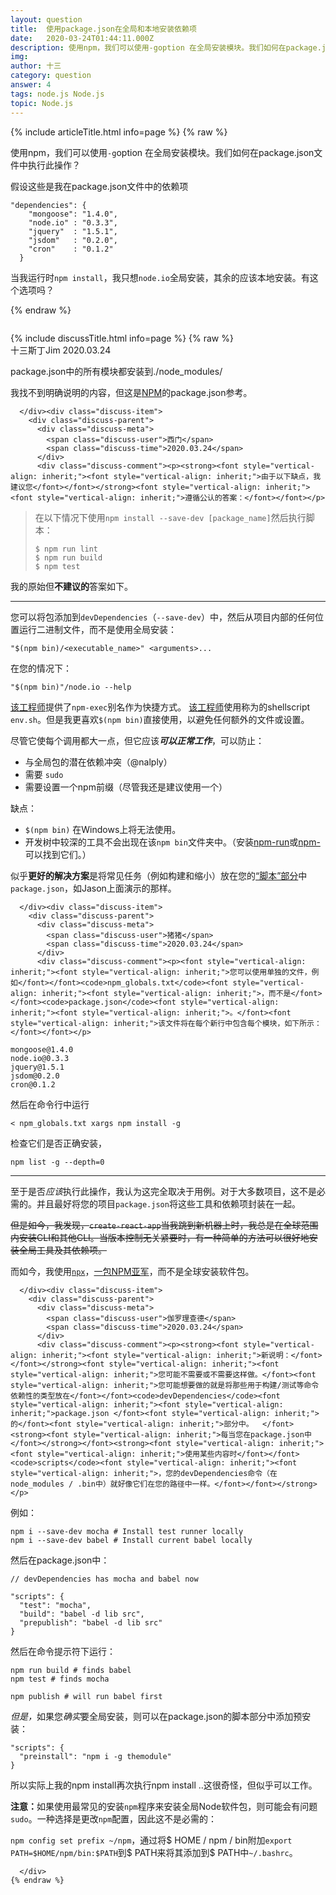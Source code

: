 ```yaml
---
layout: question
title:  使用package.json在全局和本地安装依赖项
date:   2020-03-24T01:44:11.000Z
description: 使用npm，我们可以使用-goption 在全局安装模块。我们如何在package.json文件中执行此操作？假设这些是我在package.json文...
img: 
author: 十三
category: question
answer: 4
tags: node.js Node.js
topic: Node.js
---
```

<div class="article-root">
  <div class="article">
    {% include articleTitle.html info=page %}
    {% raw %}
    <div class="article-content"><p><font style="vertical-align: inherit;"><font style="vertical-align: inherit;">使用npm，我们可以使用</font></font><code>-g</code><font style="vertical-align: inherit;"><font style="vertical-align: inherit;">option </font><font style="vertical-align: inherit;">在全局安装模块</font><font style="vertical-align: inherit;">。</font><font style="vertical-align: inherit;">我们如何在package.json文件中执行此操作？</font></font></p>

<p><font style="vertical-align: inherit;"><font style="vertical-align: inherit;">假设这些是我在package.json文件中的依赖项</font></font></p>

<pre><code>"dependencies": {<font></font>
    "mongoose": "1.4.0",<font></font>
    "node.io" : "0.3.3",<font></font>
    "jquery"  : "1.5.1",<font></font>
    "jsdom"   : "0.2.0",<font></font>
    "cron"    : "0.1.2"<font></font>
  }</code></pre>

<p><font style="vertical-align: inherit;"><font style="vertical-align: inherit;">当我运行时</font></font><code>npm install</code><font style="vertical-align: inherit;"><font style="vertical-align: inherit;">，我只想</font></font><code>node.io</code><font style="vertical-align: inherit;"><font style="vertical-align: inherit;">全局安装，其余的应该本地安装。</font><font style="vertical-align: inherit;">有这个选项吗？</font></font></p></div>
    {% endraw %}
  </div>
  <p style="height: 0;width:0;overflow: hidden;"> 第3170篇《使用package.json在全局和本地安装依赖项》来自Winter(https://github.com/aiyld/aiyld.github.io)的站点</p>
  <div class="discuss-wrapper">
    {% include discussTitle.html info=page %}
    {% raw %}
    <div class="discuss-item">
        <div class="discuss-parent">
          <div class="discuss-meta">
            <span class="discuss-user">十三斯丁Jim</span>
            <span class="discuss-time">2020.03.24</span>
          </div>
          <div class="discuss-comment"><p><font style="vertical-align: inherit;"><font style="vertical-align: inherit;">package.json中的所有模块都安装到./node_modules/</font></font></p>

<p><font style="vertical-align: inherit;"><font style="vertical-align: inherit;">我找不到明确说明的内容，但这是</font></font><a href="https://github.com/isaacs/npm/blob/master/doc/files/package.json.md" rel="nofollow"><font style="vertical-align: inherit;"><font style="vertical-align: inherit;">NPM</font></font></a><font style="vertical-align: inherit;"><font style="vertical-align: inherit;">的package.json参考</font><font style="vertical-align: inherit;">。</font></font></p></div>
        </div>
        
      </div><div class="discuss-item">
        <div class="discuss-parent">
          <div class="discuss-meta">
            <span class="discuss-user">西门</span>
            <span class="discuss-time">2020.03.24</span>
          </div>
          <div class="discuss-comment"><p><strong><font style="vertical-align: inherit;"><font style="vertical-align: inherit;">由于以下缺点，我建议您</font></font></strong><font style="vertical-align: inherit;"><font style="vertical-align: inherit;">遵循公认的答案：</font></font></p>

<blockquote>
  <p><font style="vertical-align: inherit;"><font style="vertical-align: inherit;">在以下情况下使用</font></font><code>npm install --save-dev [package_name]</code><font style="vertical-align: inherit;"><font style="vertical-align: inherit;">然后执行脚本：</font></font></p>

<pre><code>$ npm run lint<font></font>
$ npm run build<font></font>
$ npm test<font></font>
</code></pre>
</blockquote>

<p><font style="vertical-align: inherit;"><font style="vertical-align: inherit;">我的原始但</font></font><strong><font style="vertical-align: inherit;"><font style="vertical-align: inherit;">不建议的</font></font></strong><font style="vertical-align: inherit;"><font style="vertical-align: inherit;">答案如下。</font></font></p>

<hr>

<p><font style="vertical-align: inherit;"><font style="vertical-align: inherit;">您可以将包添加到</font></font><code>devDependencies</code><font style="vertical-align: inherit;"><font style="vertical-align: inherit;">（</font></font><code>--save-dev</code><font style="vertical-align: inherit;"><font style="vertical-align: inherit;">）中，然后从项目内部的任何位置运行二进制文件，</font><font style="vertical-align: inherit;">而不是使用全局安装</font><font style="vertical-align: inherit;">：</font></font></p>

<pre><code>"$(npm bin)/&lt;executable_name&gt;" &lt;arguments&gt;...
</code></pre>

<p><font style="vertical-align: inherit;"><font style="vertical-align: inherit;">在您的情况下：</font></font></p>

<pre><code>"$(npm bin)"/node.io --help
</code></pre>

<p><a href="https://stackoverflow.com/questions/9679932/how-to-use-package-installed-locally-in-node-modules#15157360"><font style="vertical-align: inherit;"><font style="vertical-align: inherit;">该工程师</font></font></a><font style="vertical-align: inherit;"><font style="vertical-align: inherit;">提供了</font></font><code>npm-exec</code><font style="vertical-align: inherit;"><font style="vertical-align: inherit;">别名作为快捷方式。  </font></font><a href="https://stackoverflow.com/questions/14657170/installing-global-npm-dependencies-via-package-json#14657892"><font style="vertical-align: inherit;"><font style="vertical-align: inherit;">该工程师</font></font></a><font style="vertical-align: inherit;"><font style="vertical-align: inherit;">使用称为的shellscript </font></font><code>env.sh</code><font style="vertical-align: inherit;"><font style="vertical-align: inherit;">。</font><font style="vertical-align: inherit;">但是我更喜欢</font></font><code>$(npm bin)</code><font style="vertical-align: inherit;"><font style="vertical-align: inherit;">直接</font><font style="vertical-align: inherit;">使用</font><font style="vertical-align: inherit;">，以避免任何额外的文件或设置。</font></font></p>

<p><font style="vertical-align: inherit;"><font style="vertical-align: inherit;">尽管它使每个调用都大一点，但它应该</font></font><strong><em><font style="vertical-align: inherit;"><font style="vertical-align: inherit;">可以正常工作</font></font></em></strong><font style="vertical-align: inherit;"><font style="vertical-align: inherit;">，可以防止：</font></font></p>

<ul>
<li><font style="vertical-align: inherit;"><font style="vertical-align: inherit;">与全局包的潜在依赖冲突（@nalply）</font></font></li>
<li><font style="vertical-align: inherit;"><font style="vertical-align: inherit;">需要 </font></font><code>sudo</code></li>
<li><font style="vertical-align: inherit;"><font style="vertical-align: inherit;">需要设置一个npm前缀（尽管我还是建议使用一个）</font></font></li>
</ul>

<p><font style="vertical-align: inherit;"><font style="vertical-align: inherit;">缺点：</font></font></p>

<ul>
<li><code>$(npm bin)</code><font style="vertical-align: inherit;"><font style="vertical-align: inherit;"> 在Windows上将无法使用。</font></font></li>
<li><font style="vertical-align: inherit;"><font style="vertical-align: inherit;">开发树中较深的工具不会出现在该</font></font><code>npm bin</code><font style="vertical-align: inherit;"><font style="vertical-align: inherit;">文件夹中。</font><font style="vertical-align: inherit;">（安装</font></font><a href="https://github.com/timoxley/npm-run" rel="nofollow noreferrer"><font style="vertical-align: inherit;"><font style="vertical-align: inherit;">npm-run</font></font></a><font style="vertical-align: inherit;"><font style="vertical-align: inherit;">或</font></font><a href="https://github.com/timoxley/npm-which" rel="nofollow noreferrer"><font style="vertical-align: inherit;"><font style="vertical-align: inherit;">npm-</font></font></a><font style="vertical-align: inherit;"><font style="vertical-align: inherit;">可以找到它们。）</font></font></li>
</ul>

<p><font style="vertical-align: inherit;"><font style="vertical-align: inherit;">似乎</font></font><strong><font style="vertical-align: inherit;"><font style="vertical-align: inherit;">更好的解决方案</font></font></strong><font style="vertical-align: inherit;"><font style="vertical-align: inherit;">是将常见任务（例如构建和缩小）放在您的</font></font><a href="https://github.com/npm/npm/issues/3738#issuecomment-22505089" rel="nofollow noreferrer"><font style="vertical-align: inherit;"><font style="vertical-align: inherit;">“脚本”部分</font></font></a><font style="vertical-align: inherit;"><font style="vertical-align: inherit;">中</font></font><code>package.json</code><font style="vertical-align: inherit;"><font style="vertical-align: inherit;">，如Jason上面演示的那样。</font></font></p></div>
        </div>
        
      </div><div class="discuss-item">
        <div class="discuss-parent">
          <div class="discuss-meta">
            <span class="discuss-user">猪猪</span>
            <span class="discuss-time">2020.03.24</span>
          </div>
          <div class="discuss-comment"><p><font style="vertical-align: inherit;"><font style="vertical-align: inherit;">您可以使用单独的文件，例如</font></font><code>npm_globals.txt</code><font style="vertical-align: inherit;"><font style="vertical-align: inherit;">，而不是</font></font><code>package.json</code><font style="vertical-align: inherit;"><font style="vertical-align: inherit;">。</font><font style="vertical-align: inherit;">该文件将在每个新行中包含每个模块，如下所示：</font></font></p>

<pre><code>mongoose@1.4.0<font></font>
node.io@0.3.3<font></font>
jquery@1.5.1<font></font>
jsdom@0.2.0<font></font>
cron@0.1.2<font></font>
</code></pre>

<p><font style="vertical-align: inherit;"><font style="vertical-align: inherit;">然后在命令行中运行 </font></font></p>

<pre><code>&lt; npm_globals.txt xargs npm install -g
</code></pre>

<p><font style="vertical-align: inherit;"><font style="vertical-align: inherit;">检查它们是否正确安装，</font></font></p>

<pre><code>npm list -g --depth=0
</code></pre>

<hr>

<p><font style="vertical-align: inherit;"><font style="vertical-align: inherit;">至于是否</font></font><em><font style="vertical-align: inherit;"><font style="vertical-align: inherit;">应该</font></font></em><font style="vertical-align: inherit;"><font style="vertical-align: inherit;">执行此操作，我认为这完全取决于用例。</font><font style="vertical-align: inherit;">对于大多数项目，这不是必需的。</font><font style="vertical-align: inherit;">并且最好将您的项目</font></font><code>package.json</code><font style="vertical-align: inherit;"><font style="vertical-align: inherit;">将这些工具和依赖项封装在一起。</font></font></p>

<p><del><font style="vertical-align: inherit;"><font style="vertical-align: inherit;">但是如今，我发现，</font></font><code>create-react-app</code><font style="vertical-align: inherit;"><font style="vertical-align: inherit;">当我跳到新机器上时</font><font style="vertical-align: inherit;">，我总是</font><font style="vertical-align: inherit;">在全球范围内</font><font style="vertical-align: inherit;">安装</font><font style="vertical-align: inherit;">CLI和其他CLI。</font><font style="vertical-align: inherit;">当版本控制无关紧要时，有一种简单的方法可以很好地安装全局工具及其依赖项。</font></font></del></p>

<p><font style="vertical-align: inherit;"><font style="vertical-align: inherit;">而如今，我使用</font></font><a href="https://github.com/npm/npx" rel="nofollow noreferrer"><code>npx</code></a><font style="vertical-align: inherit;"><font style="vertical-align: inherit;">，</font></font><a href="https://medium.com/@maybekatz/introducing-npx-an-npm-package-runner-55f7d4bd282b" rel="nofollow noreferrer"><font style="vertical-align: inherit;"><font style="vertical-align: inherit;">一包NPM亚军</font></font></a><font style="vertical-align: inherit;"><font style="vertical-align: inherit;">，而不是全球安装软件包。</font></font></p></div>
        </div>
        
      </div><div class="discuss-item">
        <div class="discuss-parent">
          <div class="discuss-meta">
            <span class="discuss-user">伽罗理查德</span>
            <span class="discuss-time">2020.03.24</span>
          </div>
          <div class="discuss-comment"><p><strong><font style="vertical-align: inherit;"><font style="vertical-align: inherit;">新说明：</font></font></strong><font style="vertical-align: inherit;"><font style="vertical-align: inherit;">您可能不需要或不需要这样做。</font><font style="vertical-align: inherit;">您可能想要做的就是将那些用于构建/测试等命令依赖性的类型放在</font></font><code>devDependencies</code><font style="vertical-align: inherit;"><font style="vertical-align: inherit;">package.json </font><font style="vertical-align: inherit;">的</font><font style="vertical-align: inherit;">部分中。  </font><strong><font style="vertical-align: inherit;">每当您在package.json中</font></strong></font><strong><font style="vertical-align: inherit;"><font style="vertical-align: inherit;">使用某些内容时</font></font><code>scripts</code><font style="vertical-align: inherit;"><font style="vertical-align: inherit;">，您的devDependencies命令（在node_modules / .bin中）就好像它们在您的路径中一样。</font></font></strong></p>

<p><font style="vertical-align: inherit;"><font style="vertical-align: inherit;">例如：</font></font></p>

<pre><code>npm i --save-dev mocha # Install test runner locally<font></font>
npm i --save-dev babel # Install current babel locally<font></font>
</code></pre>

<p><font style="vertical-align: inherit;"><font style="vertical-align: inherit;">然后在package.json中：</font></font></p>

<pre><code>// devDependencies has mocha and babel now<font></font>
<font></font>
"scripts": {<font></font>
  "test": "mocha",<font></font>
  "build": "babel -d lib src",<font></font>
  "prepublish": "babel -d lib src"<font></font>
}<font></font>
</code></pre>

<p><font style="vertical-align: inherit;"><font style="vertical-align: inherit;">然后在命令提示符下运行：</font></font></p>

<pre><code>npm run build # finds babel<font></font>
npm test # finds mocha<font></font>
<font></font>
npm publish # will run babel first<font></font>
</code></pre>

<p><em><font style="vertical-align: inherit;"><font style="vertical-align: inherit;">但是，</font></font></em><font style="vertical-align: inherit;"><font style="vertical-align: inherit;">如果您</font></font><em><font style="vertical-align: inherit;"><font style="vertical-align: inherit;">确实</font></font></em><font style="vertical-align: inherit;"><font style="vertical-align: inherit;">要全局安装，则可以在package.json的脚本部分中添加预安装：</font></font></p>

<pre><code>"scripts": {<font></font>
  "preinstall": "npm i -g themodule"<font></font>
}<font></font>
</code></pre>

<p><font style="vertical-align: inherit;"><font style="vertical-align: inherit;">所以实际上我的npm install再次执行npm install ..这很奇怪，但似乎可以工作。</font></font></p>

<p><strong><font style="vertical-align: inherit;"><font style="vertical-align: inherit;">注意：</font></font></strong><font style="vertical-align: inherit;"><font style="vertical-align: inherit;">如果使用最常见的安装</font></font><code>npm</code><font style="vertical-align: inherit;"><font style="vertical-align: inherit;">程序来安装全局Node软件包，</font><font style="vertical-align: inherit;">则可能会有问题</font></font><code>sudo</code><font style="vertical-align: inherit;"><font style="vertical-align: inherit;">。</font><font style="vertical-align: inherit;">一种选择是更改</font></font><code>npm</code><font style="vertical-align: inherit;"><font style="vertical-align: inherit;">配置，因此这不是必需的：</font></font></p>

<p><code>npm config set prefix ~/npm</code><font style="vertical-align: inherit;"><font style="vertical-align: inherit;">，通过将$ HOME / npm / bin附加</font></font><code>export PATH=$HOME/npm/bin:$PATH</code><font style="vertical-align: inherit;"><font style="vertical-align: inherit;">到</font><font style="vertical-align: inherit;">$ PATH来将其添加</font><font style="vertical-align: inherit;">到</font><font style="vertical-align: inherit;">$ PATH中</font></font><code>~/.bashrc</code><font style="vertical-align: inherit;"><font style="vertical-align: inherit;">。</font></font></p></div>
        </div>
        
      </div>
    {% endraw %}
  </div>
<div>

